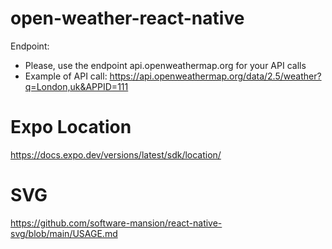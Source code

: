 # open-weather-react-native

Endpoint:
- Please, use the endpoint api.openweathermap.org for your API calls
- Example of API call:
https://api.openweathermap.org/data/2.5/weather?q=London,uk&APPID=111

# Expo Location
https://docs.expo.dev/versions/latest/sdk/location/

# SVG
https://github.com/software-mansion/react-native-svg/blob/main/USAGE.md